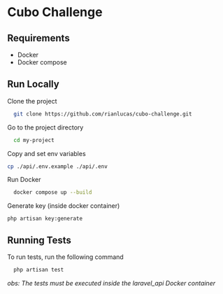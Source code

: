 
# Cubo Challenge



## Requirements

- Docker
- Docker compose
## Run Locally

Clone the project

```bash
  git clone https://github.com/rianlucas/cubo-challenge.git
```

Go to the project directory

```bash
  cd my-project
```

Copy and set env variables

```bash
cp ./api/.env.example ./api/.env
```

Run Docker

```bash
  docker compose up --build
```


Generate key (inside docker container)
```
php artisan key:generate
```

## Running Tests

To run tests, run the following command


```bash
  php artisan test
```

*obs: The tests must be executed inside the laravel_api Docker container*